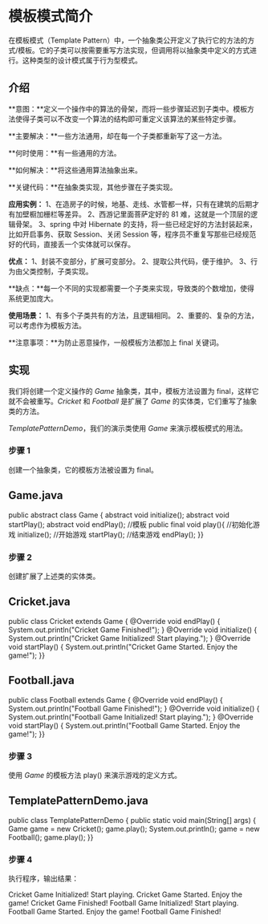 # 模板模式简介

在模板模式（Template Pattern）中，一个抽象类公开定义了执行它的方法的方式/模板。它的子类可以按需要重写方法实现，但调用将以抽象类中定义的方式进行。这种类型的设计模式属于行为型模式。

## 介绍

**意图：**定义一个操作中的算法的骨架，而将一些步骤延迟到子类中。模板方法使得子类可以不改变一个算法的结构即可重定义该算法的某些特定步骤。

**主要解决：**一些方法通用，却在每一个子类都重新写了这一方法。

**何时使用：**有一些通用的方法。

**如何解决：**将这些通用算法抽象出来。

**关键代码：**在抽象类实现，其他步骤在子类实现。

**应用实例：** 1、在造房子的时候，地基、走线、水管都一样，只有在建筑的后期才有加壁橱加栅栏等差异。 2、西游记里面菩萨定好的 81 难，这就是一个顶层的逻辑骨架。 3、spring 中对 Hibernate 的支持，将一些已经定好的方法封装起来，比如开启事务、获取 Session、关闭 Session 等，程序员不重复写那些已经规范好的代码，直接丢一个实体就可以保存。

**优点：** 1、封装不变部分，扩展可变部分。 2、提取公共代码，便于维护。 3、行为由父类控制，子类实现。

**缺点：**每一个不同的实现都需要一个子类来实现，导致类的个数增加，使得系统更加庞大。

**使用场景：** 1、有多个子类共有的方法，且逻辑相同。 2、重要的、复杂的方法，可以考虑作为模板方法。

**注意事项：**为防止恶意操作，一般模板方法都加上 final 关键词。

## 实现

我们将创建一个定义操作的 *Game* 抽象类，其中，模板方法设置为 final，这样它就不会被重写。*Cricket* 和 *Football* 是扩展了 *Game* 的实体类，它们重写了抽象类的方法。

*TemplatePatternDemo*，我们的演示类使用 *Game* 来演示模板模式的用法。


### 步骤 1

创建一个抽象类，它的模板方法被设置为 final。

## Game.java

public abstract class Game { abstract void initialize(); abstract void startPlay(); abstract void endPlay(); //模板 public final void play(){ //初始化游戏 initialize(); //开始游戏 startPlay(); //结束游戏 endPlay(); }}

### 步骤 2

创建扩展了上述类的实体类。

## Cricket.java

public class Cricket extends Game { @Override void endPlay() { System.out.println("Cricket Game Finished!"); } @Override void initialize() { System.out.println("Cricket Game Initialized! Start playing."); } @Override void startPlay() { System.out.println("Cricket Game Started. Enjoy the game!"); }}

## Football.java

public class Football extends Game { @Override void endPlay() { System.out.println("Football Game Finished!"); } @Override void initialize() { System.out.println("Football Game Initialized! Start playing."); } @Override void startPlay() { System.out.println("Football Game Started. Enjoy the game!"); }}

### 步骤 3

使用 *Game* 的模板方法 play() 来演示游戏的定义方式。

## TemplatePatternDemo.java

public class TemplatePatternDemo { public static void main(String[] args) { Game game = new Cricket(); game.play(); System.out.println(); game = new Football(); game.play(); }}

### 步骤 4

执行程序，输出结果：

Cricket Game Initialized! Start playing. Cricket Game Started. Enjoy the game! Cricket Game Finished! Football Game Initialized! Start playing. Football Game Started. Enjoy the game! Football Game Finished!